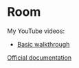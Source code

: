 # Room

My YouTube videos:
- [Basic walkthrough](https://youtu.be/YVNcrcwZctY)

[Official documentation](https://developer.android.com/training/data-storage/room)
